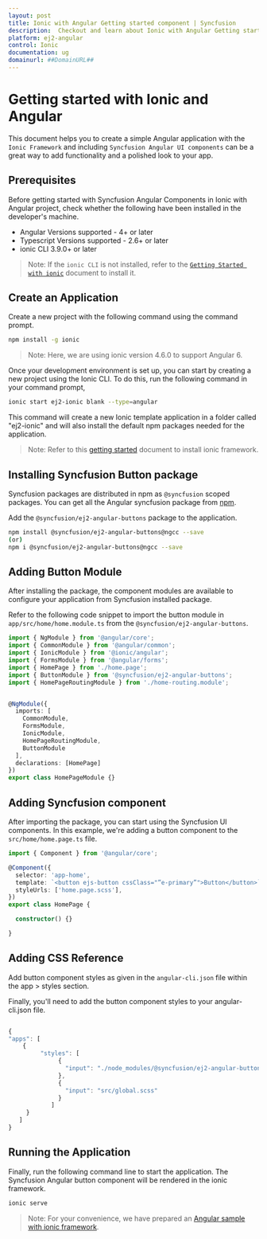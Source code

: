 ```yaml
---
layout: post
title: Ionic with Angular Getting started component | Syncfusion
description:  Checkout and learn about Ionic with Angular Getting started component of Syncfusion Essential JS 2 and more details.
platform: ej2-angular
control: Ionic 
documentation: ug
domainurl: ##DomainURL##
---
```


# Getting started with Ionic and Angular

This document helps you to create a simple Angular application with the `Ionic Framework` and including `Syncfusion Angular UI components` can be a great way to add functionality and a polished look to your app.

## Prerequisites

Before getting started with Syncfusion Angular Components in Ionic with Angular project, check whether the following have been installed in the developer's machine.

* Angular Versions supported - 4+ or later
* Typescript Versions supported - 2.6+ or later
* ionic CLI 3.9.0+ or later

>Note: If the `ionic CLI` is not installed, refer to the [`Getting Started with ionic`](https://ionicframework.com/getting-started/#cli) document to install it.

## Create an Application

Create a new project with the following command using the command prompt.

```bash
npm install -g ionic
```

>Note: Here, we are using ionic version 4.6.0 to support Angular 6.

Once your development environment is set up, you can start by creating a new project using the Ionic CLI. To do this, run the following command in your command prompt,

```bash
ionic start ej2-ionic blank --type=angular 
```
This command will create a new Ionic template application in a folder called "ej2-ionic" and will also install the default npm packages needed for the application.

>Note: Refer to this [getting started](https://ionicframework.com/getting-started/#cli) document to install ionic framework.

## Installing Syncfusion Button package

Syncfusion packages are distributed in npm as `@syncfusion` scoped packages. You can get all the Angular syncfusion package from [npm]( https://www.npmjs.com/search?q=%40syncfusion%2Fej2-angular- ).

Add the `@syncfusion/ej2-angular-buttons` package to the application.

```bash
npm install @syncfusion/ej2-angular-buttons@ngcc --save
(or)
npm i @syncfusion/ej2-angular-buttons@ngcc --save
```

## Adding Button Module

After installing the package, the component modules are available to configure your application from Syncfusion installed package.

Refer to the following code snippet to import the button module in `app/src/home/home.module.ts` from the `@syncfusion/ej2-angular-buttons`.

```typescript
import { NgModule } from '@angular/core';
import { CommonModule } from '@angular/common';
import { IonicModule } from '@ionic/angular';
import { FormsModule } from '@angular/forms';
import { HomePage } from './home.page';
import { ButtonModule } from '@syncfusion/ej2-angular-buttons';
import { HomePageRoutingModule } from './home-routing.module';


@NgModule({
  imports: [
    CommonModule,
    FormsModule,
    IonicModule,
    HomePageRoutingModule,
    ButtonModule 
  ],
  declarations: [HomePage]
})
export class HomePageModule {}

```

## Adding Syncfusion component

After importing the package, you can start using the Syncfusion UI components. In this example, we're adding a button component to the `src/home/home.page.ts` file.

```typescript
import { Component } from '@angular/core';

@Component({
  selector: 'app-home',
  template: `<button ejs-button cssClass="”e-primary”">Button</button>`,
  styleUrls: ['home.page.scss'],
})
export class HomePage {

  constructor() {}

}

```

## Adding CSS Reference

Add button component styles as given in the `angular-cli.json` file within the app > styles section.

Finally, you'll need to add the button component styles to your angular-cli.json file.

```typescript

{
"apps": [
    {
         "styles": [
              {
                "input": "./node_modules/@syncfusion/ej2-angular-buttons/styles/material.css"
              },
              {
                "input": "src/global.scss"
              }
            ]
     }
   ]
}

```

## Running the Application

Finally, run the following command line to start the application. The Syncfusion Angular button component will be rendered in the ionic framework. 

 ```bash
ionic serve 
```

>Note: For your convenience, we have prepared an [Angular sample with ionic framework](https://github.com/SyncfusionExamples/ej2-angular-ionic).


